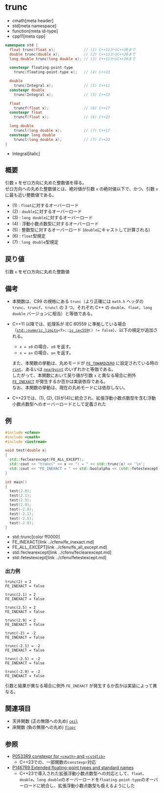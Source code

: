 # trunc
* cmath[meta header]
* std[meta namespace]
* function[meta id-type]
* cpp11[meta cpp]

```cpp
namespace std {
  float trunc(float x);             // (1) C++11からC++20まで
  double trunc(double x);           // (2) C++11からC++20まで
  long double trunc(long double x); // (3) C++11からC++20まで

  constexpr floating-point-type
    trunc(floating-point-type x);   // (4) C++23

  double
    trunc(Integral x);              // (5) C++11
  constexpr double
    trunc(Integral x);              // (5) C++23

  float
    truncf(float x);                // (6) C++17
  constexpr float
    truncf(float x);                // (6) C++23

  long double
    truncl(long double x);          // (7) C++17
  constexpr long double
    truncl(long double x);          // (7) C++23
}
```
* Integral[italic]

## 概要
引数 `x` をゼロ方向に丸めた整数値を得る。  
ゼロ方向への丸めた整数値とは、絶対値が引数 `x` の絶対値以下で、かつ、引数 `x` に最も近い整数値である。

- (1) : `float`に対するオーバーロード
- (2) : `double`に対するオーバーロード
- (3) : `long double`に対するオーバーロード
- (4) : 浮動小数点数型に対するオーバーロード
- (5) : 整数型に対するオーバーロード (`double`にキャストして計算される)
- (6) : `float`型規定
- (7) : `long double`型規定


## 戻り値
引数 `x` をゼロ方向に丸めた整数値


## 備考
- 本関数は、C99 の規格にある `trunc`（より正確には `math.h` ヘッダの `trunc`、`truncf`、`truncl` の 3 つ。それぞれ C++ の `double`、`float`、`long double` バージョンに相当）と等価である。
- C++11 以降では、処理系が IEC 60559 に準拠している場合（[`std::numeric_limits`](../limits/numeric_limits.md)`<T>::`[`is_iec559`](../limits/numeric_limits/is_iec559.md)`() != false`）、以下の規定が追加される。

	- `x = ±0` の場合、`±0` を返す。
	- `x = ±∞` の場合、`±∞` を返す。

	また、本関数の挙動は、丸めモードが [`FE_TOWARDZERO`](/reference/cfenv/fe_towardzero.md) に設定されている時の [`rint`](rint.md)、あるいは [`nearbyint`](nearbyint.md) のいずれかと等価である。  
	したがって、本関数において戻り値が引数 `x` と異なる場合に例外 [`FE_INEXACT`](/reference/cfenv/fe_inexact.md) が発生するか否かは実装依存である。  
	なお、本関数の挙動は、現在の丸めモードには依存しない。
- C++23では、(1), (2), (3)が(4)に統合され、拡張浮動小数点数型を含む浮動小数点数型へのオーバーロードとして定義された


## 例
```cpp example
#include <cfenv>
#include <cmath>
#include <iostream>

void test(double x)
{
  std::feclearexcept(FE_ALL_EXCEPT);
  std::cout << "trunc(" << x << ") = " << std::trunc(x) << '\n';
  std::cout << "FE_INEXACT = " << std::boolalpha << (std::fetestexcept(FE_INEXACT) != 0) << "\n\n";
}

int main()
{
  test(2.0);
  test(2.1);
  test(2.5);
  test(2.9);
  test(-2.0);
  test(-2.1);
  test(-2.5);
  test(-2.9);
}
```
* std::trunc[color ff0000]
* FE_INEXACT[link ../cfenv/fe_inexact.md]
* FE_ALL_EXCEPT[link ../cfenv/fe_all_except.md]
* std::feclearexcept[link ../cfenv/feclearexcept.md]
* std::fetestexcept[link ../cfenv/fetestexcept.md]

### 出力例
```
trunc(2) = 2
FE_INEXACT = false

trunc(2.1) = 2
FE_INEXACT = false

trunc(2.5) = 2
FE_INEXACT = false

trunc(2.9) = 2
FE_INEXACT = false

trunc(-2) = -2
FE_INEXACT = false

trunc(-2.1) = -2
FE_INEXACT = false

trunc(-2.5) = -2
FE_INEXACT = false

trunc(-2.9) = -2
FE_INEXACT = false

```

引数と結果が異なる場合に例外 `FE_INEXACT` が発生するか否かは実装によって異なる。

## 関連項目
- 天井関数 (正の無限への丸め) [`ceil`](ceil.md)
- 床関数 (負の無限への丸め) [`floor`](floor.md)

## 参照
- [P0533R9 constexpr for `<cmath>` and `<cstdlib>`](https://www.open-std.org/jtc1/sc22/wg21/docs/papers/2021/p0533r9.pdf)
    - C++23での、一部関数の`constexpr`対応
- [P1467R9 Extended floating-point types and standard names](https://www.open-std.org/jtc1/sc22/wg21/docs/papers/2022/p1467r9.html)
    - C++23で導入された拡張浮動小数点数型への対応として、`float`、`double`、`long double`のオーバーロードを`floating-point-type`のオーバーロードに統合し、拡張浮動小数点数型も扱えるようにした

